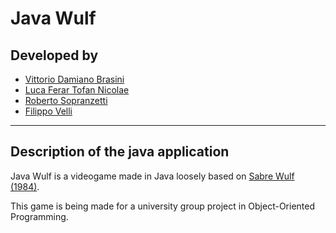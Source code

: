 # Java Wulf

## Developed by
- [Vittorio Damiano Brasini](https://github.com/vdamianob)
- [Luca Ferar Tofan Nicolae](https://github.com/LucaJ-Tv)
- [Roberto Sopranzetti](https://github.com/RobertoSopranzetti)
- [Filippo Velli](https://github.com/FilVel)
---

## Description of the java application
Java Wulf is a videogame made in Java loosely based on [Sabre Wulf (1984)](https://www.c64-wiki.com/wiki/Sabre_Wulf).

This game is being made for a university group project in Object-Oriented Programming.